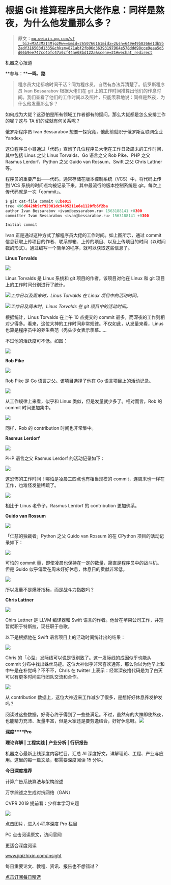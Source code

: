 # 根据 Git 推算程序员大佬作息：同样是熬夜，为什么他发量那么多？

> 原文：[`mp.weixin.qq.com/s?__biz=MzA3MzI4MjgzMw==&mid=2650766161&idx=2&sn=649e49b8266e1db5b2adf316503d1335&chksm=871abf2fb06d36393197964e578ddd98cce9eaa5d5d66b9ee747cc4bfc47a6cf44ae68bd122a&scene=21#wechat_redirect`](http://mp.weixin.qq.com/s?__biz=MzA3MzI4MjgzMw==&mid=2650766161&idx=2&sn=649e49b8266e1db5b2adf316503d1335&chksm=871abf2fb06d36393197964e578ddd98cce9eaa5d5d66b9ee747cc4bfc47a6cf44ae68bd122a&scene=21#wechat_redirect)

机器之心报道

**参与：****一鸣、路**

> 程序员大佬都啥时间干活？同为程序员，自然有办法弄清楚了。俄罗斯程序员 Ivan Bessarabov 根据大佬们在 git 上的工作时间推算出他们的作息时间。我们查看了他们的工作时间以及照片，只能羡慕地说：同样是熬夜，为什么他发量那么多？

如何成为大佬？这恐怕是所有领域工作者都有的疑问。那么大佬都是怎么安排工作的呢？这与 TA 们的成就有何关系呢？

俄罗斯程序员 Ivan Bessarabov 想要一探究竟，他此前就职于俄罗斯互联网企业 Yandex。

这位程序员小哥通过「代码」查询了几位程序员大佬在工作日及周末的工作时间，其中包括 Linus 之父 Linus Torvalds、Go 语言之父 Rob Pike、PHP 之父 Rasmus Lerdorf、Python 之父 Guido van Rossum、Swift 之父 Chris Lattner 等。

程序员的重要产出——代码，通常存储在版本控制系统（VCS）中，将代码上传到 VCS 系统的时间点均被记录下来。其中最流行的版本控制系统是 git。每次上传代码就是一次「commit」。

```py
$ git cat-file commit 82be015
tree 496d6428b9cf92981dc9495211e6e1120fb6f2ba
author Ivan Bessarabov <ivan@bessarabov.ru> 1563188141 +0300
committer Ivan Bessarabov <ivan@bessarabov.ru> 1563188141 +0300

Initial commit
```

Ivan 正是通过这种方式了解程序员大佬的工作时间。如上图所示，通过 commit 信息获取上传项目的作者、联系邮箱、上传的项目、以及上传项目的时间（以时间戳的形式）。通过编写一个简单的程序，就可以获取这些信息了。

**Linus Torvalds**

![](img/a6083e229dd18501e4648492da310449.jpg)

Linus Torvalds 是 Linux 系统和 git 项目的作者。该项目对他在 Linux 和 git 项目上的工作时间分别进行了统计。

![](img/e145d6c5cf07c35fb0546aee98b46ec8.jpg)*工作日以及周末时，Linus Torvalds 在 Linux 项目中的活动时间。*

![](img/d18d6932557f4a7059264c206a886c5b.jpg)*工作日及周末时，Linus Torvalds 在 git 项目中的活动时间。*

根据统计，Linus Torvalds 在上午 10 点提交的 commit 最多，而深夜的工作则相对少得多。看来，这位大神的工作时间非常规律。不仅如此，从发量来看，Linus 也算是程序员中的养生典范（秃头少女表示羡慕……

不过他的活跃度可不低。如图：

![](img/baffb0681c22740c83581c6e8a6c9bb9.jpg)

**Rob Pike**

![](img/de8c696e48c919a42d5bbdfa81d7736e.jpg)

Rob Pike 是 Go 语言之父。该项目选择了他在 Go 语言项目上的活动记录。

![](img/3414752a1e3fbd1e9c4fb2ea58a0706b.jpg)

从工作规律上来看，似乎和 Linus 类似，但是发量就少多了。相对而言，Rob 的 commit 时间更加集中。

![](img/5703854a39c50ad08ed283edc50cb2e8.jpg)

同样，Rob 的 contribution 时间也非常集中。

**Rasmus Lerdorf**

![](img/11fd5fe1a356a41eabe38b53b058ef1a.jpg)

PHP 语言之父 Rasmus Lerdorf 的活动记录如下：

![](img/f7f1e1617bf3b6b1710723a33d63b243.jpg)

这恐怖的工作时间！哪怕是凌晨三四点也有相当规模的 commit，连周末也一样在工作，也难怪发量稀疏了。

![](img/3116a0a310c77f088bdd9f59a9e0d362.jpg)

相比于 Linus 老爷子，Rasmus Lerdorf 的 contribution 更加佛系。

**Guido van Rossum**

![](img/768433fff1fa1f3634e5e1a6f089114d.jpg)

「仁慈的独裁者」Python 之父 Guido van Rossum 的在 CPython 项目的活动记录如下：

![](img/b5f1ad6735bc52874b09cd47b0146cef.jpg)

可怕的 commit 量，即使凌晨也保持在一定的数量，简直是程序员中的战斗机。但是 Guido 似乎偏爱在周末好好休息，休息日的贡献非常低。

![](img/163413c496e4883718a5c3f023662951.jpg)

所以发量不是爆肝指标，而是战斗力指数吗？

**Chris Lattner**

![](img/b4a4a1a20f8433ef062c5be438131cf4.jpg)

Chirs Lattner 是 LLVM 编译器和 Swift 语言的作者。他曾在苹果公司工作，并短暂就职于特斯拉，现任职于谷歌。

以下是根据他在 Swift 语言项目上的活动时间统计出的结果：

![](img/6b1a27590fc003f28e10071594851dda.jpg)

Chris 的「心型」发际线可以说是很别致了。这一发际线的成因似乎也能从 commit 分布中找出蛛丝马迹。这位大神似乎非常喜欢通宵，那么你以为他早上和中午是在补觉吗？不不不，Chris 在 twitter 上表示：经常深夜撸代码是为了白天可以有更多时间进行团队交流和合作。

![](img/6754a7fa4e0238f6ad20b2b49b2c1b56.jpg)

从 contribution 数据上，这位大神近来工作减少了很多，是想好好休息养发护发吗？

阅读过这些数据，好奇心终于得到了一些些满足。不过，虽然有的大神即使熬夜，也能精力充沛、发量丰富，但是大家还是要劳逸结合，好好休息呀。******![](img/98db554c57db91144fde9866558fb8c3.jpg)******

**深度****Pro**

**理论详解 | 工程实践 | 产业分析 | 行研报告**

机器之心最新上线深度内容栏目，汇总 AI 深度好文，详解理论、工程、产业与应用。这里的每一篇文章，都需要深度阅读 15 分钟。

**今日深度推荐**

计算广告系统算法与架构综述

万字综述之生成对抗网络（GAN）

CVPR 2019 提前看：少样本学习专题

![](img/bdd1e8a0ebdddcd2f7226c16b5927c1e.jpg)

点击图片，进入小程序深度 Pro 栏目

PC 点击阅读原文，访问官网

更适合深度阅读

www.jiqizhixin.com/insight

每日重要论文、教程、资讯、报告也不想错过？

[点击订阅每日精选](https://mp.weixin.qq.com/s?__biz=MzIyMjE2ODk5NQ==&mid=2247483701&idx=1&sn=f6f5c2f1ef750490595b03f8650aff72&scene=21#wechat_redirect)